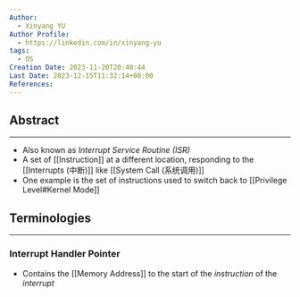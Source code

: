 ```yaml
---
Author:
  - Xinyang YU
Author Profile:
  - https://linkedin.com/in/xinyang-yu
tags:
  - OS
Creation Date: 2023-11-20T20:40:44
Last Date: 2023-12-15T11:32:14+08:00
References: 
---
```

## Abstract
---
- Also known as *Interrupt Service Routine (ISR)*
- A set of [[Instruction]] at a different location, responding to the [[Interrupts (中断)]] like [[System Call (系统调用)]]
- One example is the set of instructions used to switch back to [[Privilege Level#Kernel Mode]]


## Terminologies
---
### Interrupt Handler Pointer
- Contains the [[Memory Address]] to the start of the *instruction* of the *interrupt*